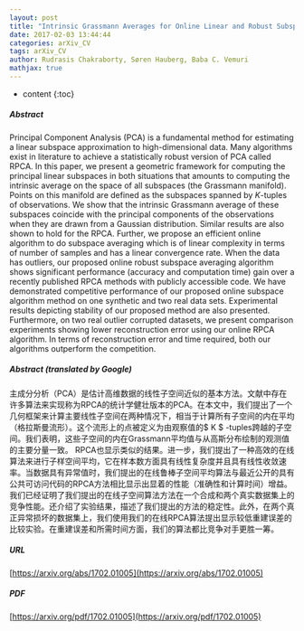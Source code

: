 ```yaml
---
layout: post
title: "Intrinsic Grassmann Averages for Online Linear and Robust Subspace Learning"
date: 2017-02-03 13:44:44
categories: arXiv_CV
tags: arXiv_CV
author: Rudrasis Chakraborty, Søren Hauberg, Baba C. Vemuri
mathjax: true
---
```


* content
{:toc}

##### Abstract
Principal Component Analysis (PCA) is a fundamental method for estimating a linear subspace approximation to high-dimensional data. Many algorithms exist in literature to achieve a statistically robust version of PCA called RPCA. In this paper, we present a geometric framework for computing the principal linear subspaces in both situations that amounts to computing the intrinsic average on the space of all subspaces (the Grassmann manifold). Points on this manifold are defined as the subspaces spanned by $K$-tuples of observations. We show that the intrinsic Grassmann average of these subspaces coincide with the principal components of the observations when they are drawn from a Gaussian distribution. Similar results are also shown to hold for the RPCA. Further, we propose an efficient online algorithm to do subspace averaging which is of linear complexity in terms of number of samples and has a linear convergence rate. When the data has outliers, our proposed online robust subspace averaging algorithm shows significant performance (accuracy and computation time) gain over a recently published RPCA methods with publicly accessible code. We have demonstrated competitive performance of our proposed online subspace algorithm method on one synthetic and two real data sets. Experimental results depicting stability of our proposed method are also presented. Furthermore, on two real outlier corrupted datasets, we present comparison experiments showing lower reconstruction error using our online RPCA algorithm. In terms of reconstruction error and time required, both our algorithms outperform the competition.

##### Abstract (translated by Google)
主成分分析（PCA）是估计高维数据的线性子空间近似的基本方法。文献中存在许多算法来实现称为RPCA的统计学健壮版本的PCA。在本文中，我们提出了一个几何框架来计算主要线性子空间在两种情况下，相当于计算所有子空间的内在平均（格拉斯曼流形）。这个流形上的点被定义为由观察值的$ K $ -tuples跨越的子空间。我们表明，这些子空间的内在Grassmann平均值与从高斯分布绘制的观测值的主要分量一致。 RPCA也显示类似的结果。进一步，我们提出了一种高效的在线算法来进行子样空间平均，它在样本数方面具有线性复杂度并且具有线性收敛速率。当数据具有异常值时，我们提出的在线鲁棒子空间平均算法与最近公开的具有公共可访问代码的RPCA方法相比显示出显着的性能（准确性和计算时间）增益。我们已经证明了我们提出的在线子空间算法方法在一个合成和两个真实数据集上的竞争性能。还介绍了实验结果，描述了我们提出的方法的稳定性。此外，在两个真正异常损坏的数据集上，我们使用我们的在线RPCA算法提出显示较低重建误差的比较实验。在重建误差和所需时间方面，我们的算法都比竞争对手更胜一筹。

##### URL
[https://arxiv.org/abs/1702.01005](https://arxiv.org/abs/1702.01005)

##### PDF
[https://arxiv.org/pdf/1702.01005](https://arxiv.org/pdf/1702.01005)

